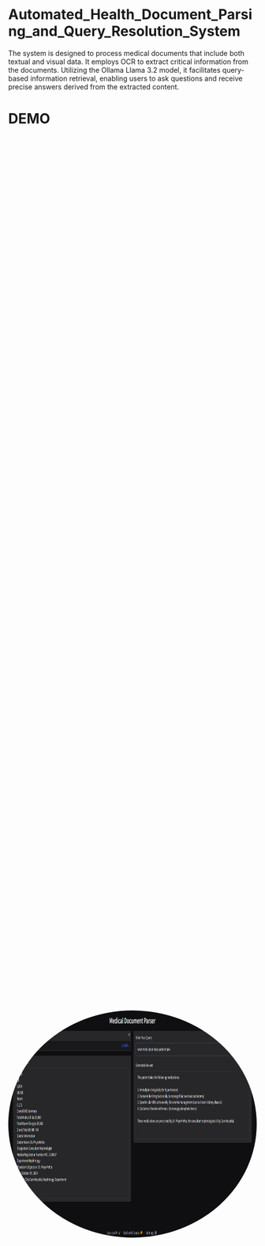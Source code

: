 # Automated_Health_Document_Parsing_and_Query_Resolution_System

 

The system is designed to process medical documents that include both textual and visual data. It employs OCR to extract critical information from the documents. Utilizing the Ollama Llama 3.2 model, it facilitates query-based information retrieval, enabling users to ask questions and receive precise answers derived from the extracted content.

# DEMO
<div style="display: flex; justify-content: center; align-items: center; height: 100vh;">
  <img src="demo/demo.png" alt="DEMO" style="width: 1000px; height: 460px; border-radius: 100%;">
</div>

# Getting Started:

-[Download OLLAMA for Windows](https://ollama.com/download/windows)

- After downloading , follow these steps to initialize and prepare the model:
- Open the OLLAMA Command Prompt.

- Run the following commands to download the model:
```bash
ollama pull llama-3.2
```

## Running the System:
To run the system execute  the following commands:

```bash
python -m pip install -r requirements.txt
streamlit run app.py


 




